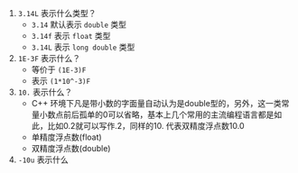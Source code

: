1. `3.14L` 表示什么类型？
    - `3.14` 默认表示 `double` 类型
    - `3.14f` 表示 `float` 类型
    - `3.14L` 表示 `long double` 类型
2. `1E-3F` 表示什么？
    - 等价于 `(1E-3)F` 
    - 表示 `(1*10^-3)F`
3. `10.` 表示什么？
    - C++ 环境下凡是带小数的字面量自动认为是double型的，另外，这一类常量小数点前后孤单的0可以省略，基本上几个常用的主流编程语言都是如此，比如0.2就可以写作.2，同样的10. 代表双精度浮点数10.0
    - 单精度浮点数(float)
    - 双精度浮点数(double)
4. `-10u` 表示什么